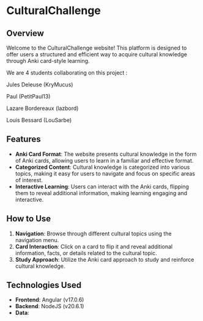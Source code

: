 # CulturalChallenge

## Overview

Welcome to the CulturalChallenge website! This platform is designed to offer users a structured and efficient way to acquire cultural knowledge through Anki card-style learning.

We are 4 students collaborating on this project :

Jules Deleuse (KryMucus)

Paul (PetitPaul13)

Lazare Bordereaux (lazbord)

Louis Bessard (LouSarbe)

## Features

- **Anki Card Format**: The website presents cultural knowledge in the form of Anki cards, allowing users to learn in a familiar and effective format.
- **Categorized Content**: Cultural knowledge is categorized into various topics, making it easy for users to navigate and focus on specific areas of interest.
- **Interactive Learning**: Users can interact with the Anki cards, flipping them to reveal additional information, making learning engaging and interactive.

## How to Use

1. **Navigation**: Browse through different cultural topics using the navigation menu.
2. **Card Interaction**: Click on a card to flip it and reveal additional information, facts, or details related to the cultural topic.
3. **Study Approach**: Utilize the Anki card approach to study and reinforce cultural knowledge.

## Technologies Used

- **Frontend**: Angular (v17.0.6)
- **Backend**: NodeJS (v20.6.1)
- **Data**: 
